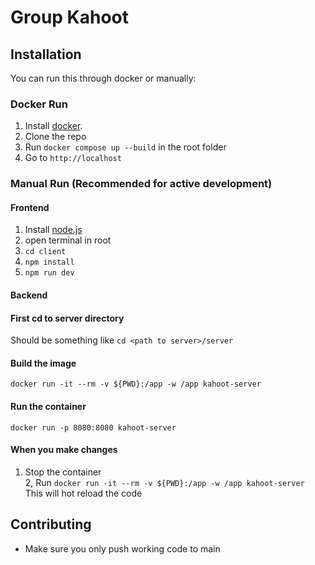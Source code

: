 # Group Kahoot

## Installation
You can run this through docker or manually:

### Docker Run
1. Install [docker](https://www.docker.com/).
2. Clone the repo
3. Run `docker compose up --build` in the root folder
4. Go to `http://localhost`

### Manual Run (Recommended for active development)
#### Frontend
1. Install [node.js](https://nodejs.com)
3. open terminal in root
4. `cd client`
5. `npm install`
6. `npm run dev`
#### Backend
#### First cd to server directory
Should be something like
`cd <path to server>/server`  
#### Build the image
`docker run -it --rm -v ${PWD}:/app -w /app kahoot-server`  

#### Run the container
`docker run -p 8080:8080 kahoot-server`  

#### When you make changes  
1. Stop the container  
2, Run `docker run -it --rm -v ${PWD}:/app -w /app kahoot-server`  
This will hot reload the code  

## Contributing
- Make sure you only push working code to main  
